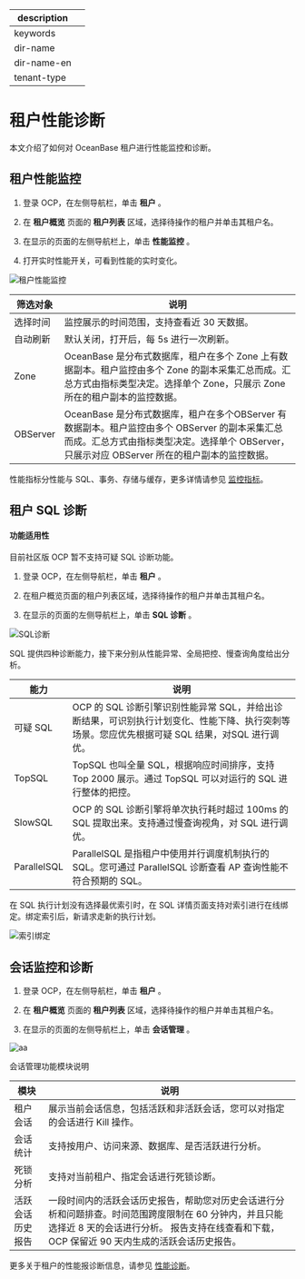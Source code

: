 |description||
|---|---|
|keywords||
|dir-name||
|dir-name-en||
|tenant-type||

# 租户性能诊断

本文介绍了如何对 OceanBase 租户进行性能监控和诊断。

## 租户性能监控

1. 登录 OCP，在左侧导航栏，单击 **租户** 。

2. 在 **租户概览** 页面的 **租户列表** 区域，选择待操作的租户并单击其租户名。

3. 在显示的页面的左侧导航栏上，单击 **性能监控** 。

4. 打开实时性能开关，可看到性能的实时变化。

![租户性能监控](https://obbusiness-private.oss-cn-shanghai.aliyuncs.com/doc/img/ocp/401/tenent-performance.png)

|   筛选对象   |                                                           说明                                                            |
|----------|-------------------------------------------------------------------------------------------------------------------------|
| 选择时间     | 监控展示的时间范围，支持查看近 30 天数据。                                                                                                 |
|自动刷新  |默认关闭，打开后，每 5s 进行一次刷新。|
| Zone     | OceanBase 是分布式数据库，租户在多个 Zone 上有数据副本。租户监控由多个 Zone 的副本采集汇总而成。汇总方式由指标类型决定。选择单个 Zone，只展示 Zone 所在的租户副本的监控数据。                 |
| OBServer | OceanBase 是分布式数据库，租户在多个OBServer 有数据副本。租户监控由多个 OBServer 的副本采集汇总而成。汇总方式由指标类型决定。选择单个 OBServer，只展示对应 OBServer 所在的租户副本的监控数据。 |

性能指标分性能与 SQL、事务、存储与缓存，更多详情请参见 [监控指标](https://www.oceanbase.com/docs/enterprise-oceanbase-ocp-cn-10000000001538876)。

## 租户 SQL 诊断

  <main id="notice" >
    <h4>功能适用性</h4>
    <p>目前社区版 OCP 暂不支持可疑 SQL 诊断功能。</p>
  </main>

1. 登录 OCP，在左侧导航栏，单击 **租户** 。

2. 在租户概览页面的租户列表区域，选择待操作的租户并单击其租户名。

3. 在显示的页面的左侧导航栏上，单击 **SQL 诊断** 。

![SQL诊断](https://help-static-aliyun-doc.aliyuncs.com/assets/img/zh-CN/7232489461/p429724.png)

SQL 提供四种诊断能力，接下来分别从性能异常、全局把控、慢查询角度给出分析。

|   能力    |                                         说明                                         |
|---------|------------------------------------------------------------------------------------|
| 可疑 SQL  | OCP 的 SQL 诊断引擎识别性能异常 SQL，并给出诊断结果，可识别执行计划变化、性能下降、执行突刺等场景。您应优先根据可疑 SQL 结果，对SQL 进行调优。 |
| TopSQL  | TopSQL 也叫全量 SQL，根据响应时间排序，支持 Top 2000 展示。通过 TopSQL 可以对运行的 SQL 进行整体的把控。              |
| SlowSQL | OCP 的 SQL 诊断引擎将单次执行耗时超过 100ms 的 SQL 提取出来。支持通过慢查询视角，对 SQL 进行调优。                     |
|ParallelSQL |ParallelSQL 是指租户中使用并行调度机制执行的 SQL。您可通过 ParallelSQL 诊断查看 AP 查询性能不符合预期的 SQL。|

在 SQL 执行计划没有选择最优索引时，在 SQL 详情页面支持对索引进行在线绑定。绑定索引后，新请求走新的执行计划。

![索引绑定](https://help-static-aliyun-doc.aliyuncs.com/assets/img/zh-CN/5629721461/p347420.png)

## 会话监控和诊断

1. 登录 OCP，在左侧导航栏，单击 **租户** 。

2. 在 **租户概览** 页面的 **租户列表** 区域，选择待操作的租户并单击其租户名。

3. 在显示的页面的左侧导航栏上，单击 **会话管理** 。

![aa](https://help-static-aliyun-doc.aliyuncs.com/assets/img/zh-CN/5629721461/p374560.png)

会话管理功能模块说明

|    模块    |                                                             说明                                                              |
|----------|-----------------------------------------------------------------------------------------------------------------------------|
| 租户会话     | 展示当前会话信息，包括活跃和非活跃会话，您可以对指定的会话进行 Kill 操作。                                                                                    |
| 会话统计     | 支持按用户、访问来源、数据库、是否活跃进行分析。                                                                                                    |
| 死锁分析     | 支持对当前租户、指定会话进行死锁诊断。                                                                                                         |
| 活跃会话历史报告 | 一段时间内的活跃会话历史报告，帮助您对历史会话进行分析和问题排查。时间范围跨度限制在 60 分钟内，并且只能选择近 8 天的会话进行分析。 报告支持在线查看和下载，OCP 保留近 90 天内生成的活跃会话历史报告。 |

更多关于租户的性能报诊断信息，请参见 [性能诊断](https://www.oceanbase.com/docs/enterprise-oceanbase-ocp-cn-10000000001542137)。